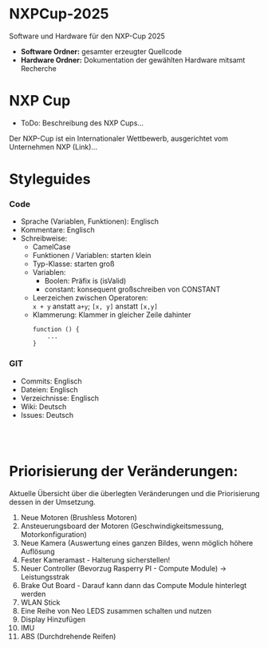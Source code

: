 # NXPCup-2025
Software und Hardware für den NXP-Cup 2025
- **Software Ordner:** gesamter erzeugter Quellcode
- **Hardware Ordner:** Dokumentation der gewählten Hardware mitsamt Recherche

# NXP Cup
- ToDo: Beschreibung des NXP Cups...

Der NXP-Cup ist ein Internationaler Wettbewerb, ausgerichtet vom Unternehmen NXP (Link)...

# Styleguides
### Code
- Sprache (Variablen, Funktionen): Englisch
- Kommentare: Englisch
- Schreibweise: 
    - CamelCase
    - Funktionen / Variablen: starten klein
    - Typ-Klasse: starten groß
    - Variablen:
        - Boolen: Präfix is (isValid)
        - constant: konsequent großschreiben von CONSTANT
    - Leerzeichen zwischen Operatoren:  
    ```x + y``` anstatt ```a+y```; ```[x, y]``` anstatt ```[x,y]```
    - Klammerung: Klammer in gleicher Zeile dahinter
        ```
        function () {
            ...
        }
        ```
### GIT
- Commits: Englisch
- Dateien: Englisch
- Verzeichnisse: Englisch
- Wiki: Deutsch
- Issues: Deutsch

<br>
<br>

# Priorisierung der Veränderungen:
Aktuelle Übersicht über die überlegten Veränderungen und die Priorisierung dessen in der Umsetzung.

1. Neue Motoren (Brushless Motoren)
2. Ansteuerungsboard der Motoren (Geschwindigkeitsmessung, Motorkonfiguration)
3. Neue Kamera (Auswertung eines ganzen Bildes, wenn möglich höhere Auflösung
4. Fester Kameramast - Halterung sicherstellen!
5. Neuer Controller (Bevorzug Rasperry PI - Compute Module) → Leistungsstrak
6. Brake Out Board - Darauf kann dann das Compute Module hinterlegt werden
7. WLAN Stick
8. Eine Reihe von Neo LEDS zusammen schalten und nutzen
9. Display Hinzufügen
10. IMU
11. ABS (Durchdrehende Reifen)